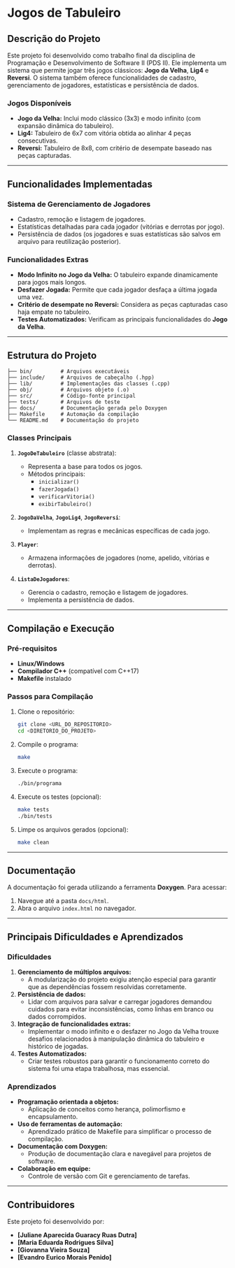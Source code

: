 # Jogos de Tabuleiro

## Descrição do Projeto

Este projeto foi desenvolvido como trabalho final da disciplina de Programação e Desenvolvimento de Software II (PDS II). Ele implementa um sistema que permite jogar três jogos clássicos: **Jogo da Velha**, **Lig4** e **Reversi**. O sistema também oferece funcionalidades de cadastro, gerenciamento de jogadores, estatísticas e persistência de dados.

### Jogos Disponíveis
- **Jogo da Velha:** Inclui modo clássico (3x3) e modo infinito (com expansão dinâmica do tabuleiro).
- **Lig4:** Tabuleiro de 6x7 com vitória obtida ao alinhar 4 peças consecutivas.
- **Reversi:** Tabuleiro de 8x8, com critério de desempate baseado nas peças capturadas.

---

## Funcionalidades Implementadas

### Sistema de Gerenciamento de Jogadores
- Cadastro, remoção e listagem de jogadores.
- Estatísticas detalhadas para cada jogador (vitórias e derrotas por jogo).
- Persistência de dados (os jogadores e suas estatísticas são salvos em arquivo para reutilização posterior).

### Funcionalidades Extras
- **Modo Infinito no Jogo da Velha:** O tabuleiro expande dinamicamente para jogos mais longos.
- **Desfazer Jogada:** Permite que cada jogador desfaça a última jogada uma vez.
- **Critério de desempate no Reversi:** Considera as peças capturadas caso haja empate no tabuleiro.
- **Testes Automatizados:** Verificam as principais funcionalidades do **Jogo da Velha**.

---

## Estrutura do Projeto

```plaintext
├── bin/         # Arquivos executáveis
├── include/     # Arquivos de cabeçalho (.hpp)
├── lib/         # Implementações das classes (.cpp)
├── obj/         # Arquivos objeto (.o)
├── src/         # Código-fonte principal
├── tests/       # Arquivos de teste
├── docs/        # Documentação gerada pelo Doxygen
├── Makefile     # Automação da compilação
└── README.md    # Documentação do projeto
```

### Classes Principais

1. **`JogoDeTabuleiro`** (classe abstrata):
   - Representa a base para todos os jogos.
   - Métodos principais:
     - `inicializar()`
     - `fazerJogada()`
     - `verificarVitoria()`
     - `exibirTabuleiro()`

2. **`JogoDaVelha`**, **`JogoLig4`**, **`JogoReversi`**:
   - Implementam as regras e mecânicas específicas de cada jogo.

3. **`Player`**:
   - Armazena informações de jogadores (nome, apelido, vitórias e derrotas).

4. **`ListaDeJogadores`**:
   - Gerencia o cadastro, remoção e listagem de jogadores.
   - Implementa a persistência de dados.

---

## Compilação e Execução

### Pré-requisitos
- **Linux/Windows**
- **Compilador C++** (compatível com C++17)
- **Makefile** instalado

### Passos para Compilação
1. Clone o repositório:
   ```bash
   git clone <URL_DO_REPOSITORIO>
   cd <DIRETORIO_DO_PROJETO>
   ```
2. Compile o programa:
   ```bash
   make
   ```
3. Execute o programa:
   ```bash
   ./bin/programa
   ```
4. Execute os testes (opcional):
   ```bash
   make tests
   ./bin/tests
   ```
5. Limpe os arquivos gerados (opcional):
   ```bash
   make clean
   ```

---

## Documentação

A documentação foi gerada utilizando a ferramenta **Doxygen**. Para acessar:
1. Navegue até a pasta `docs/html`.
2. Abra o arquivo `index.html` no navegador.

---

## Principais Dificuldades e Aprendizados

### Dificuldades
1. **Gerenciamento de múltiplos arquivos:**
   - A modularização do projeto exigiu atenção especial para garantir que as dependências fossem resolvidas corretamente.
2. **Persistência de dados:**
   - Lidar com arquivos para salvar e carregar jogadores demandou cuidados para evitar inconsistências, como linhas em branco ou dados corrompidos.
3. **Integração de funcionalidades extras:**
   - Implementar o modo infinito e o desfazer no Jogo da Velha trouxe desafios relacionados à manipulação dinâmica do tabuleiro e histórico de jogadas.
4. **Testes Automatizados:**
   - Criar testes robustos para garantir o funcionamento correto do sistema foi uma etapa trabalhosa, mas essencial.

### Aprendizados
- **Programação orientada a objetos:**
   - Aplicação de conceitos como herança, polimorfismo e encapsulamento.
- **Uso de ferramentas de automação:**
   - Aprendizado prático de Makefile para simplificar o processo de compilação.
- **Documentação com Doxygen:**
   - Produção de documentação clara e navegável para projetos de software.
- **Colaboração em equipe:**
   - Controle de versão com Git e gerenciamento de tarefas.

---

## Contribuidores
Este projeto foi desenvolvido por:
- **[Juliane Aparecida Guaracy Ruas Dutra]**
- **[Maria Eduarda Rodrigues Silva]**
- **[Giovanna Vieira Souza]**
- **[Evandro Eurico Morais Penido]**

